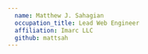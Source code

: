 ```yaml
---
  name: Matthew J. Sahagian
  occupation_title: Lead Web Engineer
  affiliation: Imarc LLC
  github: mattsah
---
```

